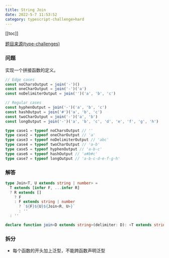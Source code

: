 ```yaml
---
title: String Join
date: 2022-5-7 11:53:52
category: typescript-challenge>hard
---
```


[[toc]]

[题目来源(type-challenges)](https://github.com/type-challenges/type-challenges/blob/main/questions/00847-hard-string-join/README.md)

### 问题

实现一个拼接函数的定义。

```typescript
// Edge cases
const noCharsOutput = join('-')()
const oneCharOutput = join('-')('a')
const noDelimiterOutput = join('')('a', 'b', 'c')

// Regular cases
const hyphenOutput = join('-')('a', 'b', 'c')
const hashOutput = join('#')('a', 'b', 'c')
const twoCharOutput = join('-')('a', 'b')
const longOutput = join('-')('a', 'b', 'c', 'd', 'e', 'f', 'g', 'h')

type case1 = typeof noCharsOutput // ''
type case2 = typeof oneCharOutput // 'a'
type case3 = typeof noDelimiterOutput // 'abc'
type case4 = typeof twoCharOutput // 'a-b'
type case5 = typeof hyphenOutput // 'a-b-c'
type case6 = typeof hashOutput // 'a#b#c'
type case7 = typeof longOutput // 'a-b-c-d-e-f-g-h'
```

### 解答

```typescript
type Join<T, U extends string | number> =
  T extends [infer F, ...infer R]
  ? R extends []
    ? F
    : F extends string | number
      ? `${F}${U}${Join<R, U>}`
      : ''
  : ''

declare function join<D extends string>(delimiter: D): <T extends string[]>(...parts: T) => Join<T, D>

```

### 拆分
* 每个函数的开头加上泛型，不能跨函数声明泛型

